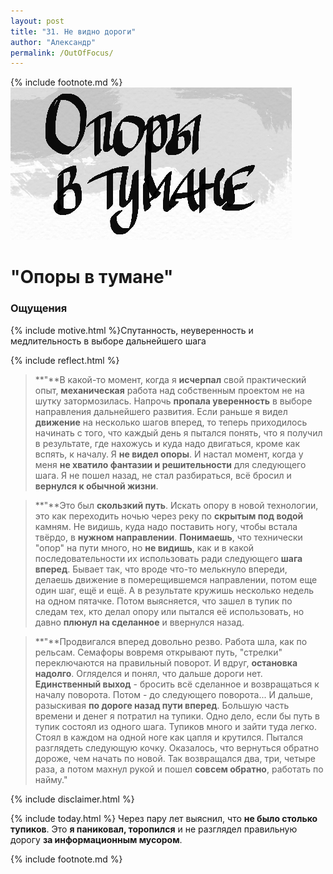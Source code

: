```yaml
---
layout: post
title: "31. Не видно дороги"
author: "Александр"
permalink: /OutOfFocus/
---
```

{% include footnote.md %}
!["Не видишь куда шагать"](/_img/31.jpg)
# "Опоры в тумане"

### Ощущения
{% include motive.html %}Спутанность, неуверенность и медлительность в выборе дальнейшего шага

{% include reflect.html %}
>**"**В какой-то момент, когда я **исчерпал** свой практический опыт, **механическая** работа над собственным проектом не на шутку затормозилась. Напрочь **пропала уверенность** в выборе направления дальнейшего развития. Если раньше я видел **движение** на несколько шагов вперед, то теперь приходилось начинать с того, что каждый день я пытался понять, что я получил в результате, где нахожусь и куда надо двигаться, кроме как вспять, к началу. Я **не видел опоры**. И настал момент, когда у меня **не хватило фантазии и решительности** для следующего шага. Я не пошел назад, не стал разбираться, всё бросил и **вернулся к обычной жизни**.

>**"**Это был **скользкий путь**. Искать опору в новой технологии, это как переходить ночью через реку по **скрытым под водой** камням. Не видишь, куда надо поставить ногу, чтобы встала твёрдо, в **нужном направлении**. **Понимаешь**, что технически "опор" на пути много, но **не видишь**, как и в какой последовательности их использовать ради следующего **шага вперед**. Бывает так, что вроде что-то мелькнуло впереди, делаешь движение в померещившемся направлении, потом еще один шаг, ещё и ещё. А в результате кружишь несколько недель на одном пятачке. Потом выясняется, что зашел в тупик по следам тех, кто делал опору или пытался её использовать, но давно **плюнул на сделанное** и ввернулся назад.

>**"**Продвигался вперед довольно резво. Работа шла, как по рельсам. Семафоры вовремя открывают путь, "стрелки" переключаются на правильный поворот. И вдруг, **остановка надолго**.  Огляделся и понял, что дальше дороги нет. **Единственный выход** - бросить всё сделанное и возвращаться к началу поворота. Потом - до следующего поворота... И дальше, разыскивая **по дороге назад пути вперед**. Большую часть времени и денег я потратил на тупики. Одно дело, если бы путь в тупик состоял из одного шага. Тупиков много и зайти туда легко. Стоял в каждом на одной ноге как цапля и крутился. Пытался разглядеть следующую кочку. Оказалось, что вернуться обратно дороже, чем начать по новой. Так возвращался два, три, четыре раза, а потом махнул рукой и пошел **совсем обратно**, работать по найму."

{% include disclaimer.html %}

{% include today.html %} Через пару лет выяснил, что **не было столько тупиков**. Это **я паниковал, торопился** и не разглядел правильную дорогу **за информационным мусором**. 

{% include footnote.md %}
